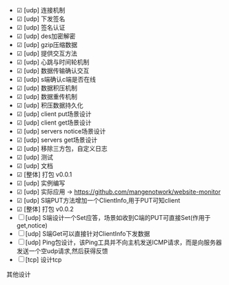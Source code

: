 - &#9745; [udp]  连接机制    
- &#9745; [udp] 下发签名    
- &#9745; [udp] 签名认证    
- &#9745; [udp] des加密解密 
- &#9745; [udp] gzip压缩数据  
- &#9745; [udp] 提供交互方法 
- &#9745; [udp] 心跳与时间轮机制
- &#9745; [udp] 数据传输确认交互 
- &#9745; [udp] s端确认c端是否在线
- &#9745; [udp] 数据积压机制
- &#9745; [udp] 数据重传机制 
- &#9745; [udp] 积压数据持久化 
- &#9745; [udp] client put场景设计 
- &#9745; [udp] client get场景设计 
- &#9745; [udp] servers notice场景设计 
- &#9745; [udp] servers get场景设计 
- &#9745; [udp] 移除三方包，自定义日志 
- &#9745; [udp] 测试
- &#9745; [udp] 文档
- &#9745; [整体] 打包 v0.0.1
- &#9745; [udp] 实例编写
- &#9745; [udp] 实际应用 -> https://github.com/mangenotwork/website-monitor
- &#9745; [udp] S端PUT方法增加一个ClientInfo,用于PUT可知client
- &#9745; [整体] 打包 v0.0.2
- &#9744; [udp] S端设计一个Set应答，场景如收到C端的PUT可直接Set(作用于get,notice)
- &#9744; [udp] S端Get可以直接针对ClientInfo下发数据
- &#9744; [udp] Ping包设计，该Ping工具并不向主机发送ICMP请求，而是向服务器发送一个空udp请求,然后获得反馈
- &#9744; [tcp] 设计tcp


其他设计
